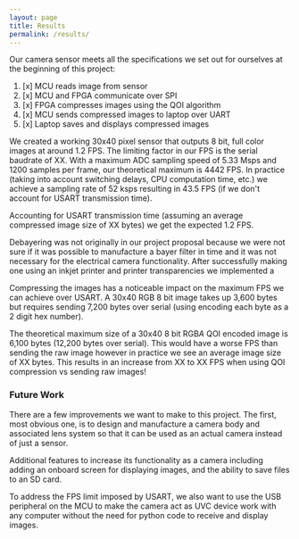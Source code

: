 ```yaml
---
layout: page
title: Results
permalink: /results/
---
```


Our camera sensor meets all the specifications we set out for ourselves at the beginning of this project:

1. [x] MCU reads image from sensor
2. [x] MCU and FPGA communicate over SPI
3. [x] FPGA compresses images using the QOI algorithm
4. [x] MCU sends compressed images to laptop over UART
5. [x] Laptop saves and displays compressed images

We created a working 30x40 pixel sensor that outputs 8 bit, full color images at around 1.2 FPS. The limiting factor in our FPS is the serial baudrate of XX. With a maximum ADC sampling speed of 5.33 Msps and 1200 samples per frame, our theoretical maximum is 4442 FPS. In practice (taking into account switching delays, CPU computation time, etc.) we achieve a sampling rate of 52 ksps resulting in 43.5 FPS (if we don't account for USART transmission time).

Accounting for USART transmission time (assuming an average compressed image size of XX bytes) we get the expected 1.2 FPS.

<!-- 
One frame takes 23 ms = 0.023 s
There are 1200 samples per frame -> 0.0000191667 s per sample -> 52,173.822306396 samples per sec
The limit on the FPS imposed by the ADC is 43.4782608696
 -->

Debayering was not originally in our project proposal because we were not sure if it was possible to manufacture a bayer filter in time and it was not necessary for the electrical camera functionality. After successfully making one using an inkjet printer and printer transparencies we implemented a

<!-- TODO: Add quantitative info about compression (runtime, efficiency, etc.)-->

Compressing the images has a noticeable impact on the maximum FPS we can achieve over USART. A 30x40 RGB 8 bit image takes up 3,600 bytes but requires sending 7,200 bytes over serial (using encoding each byte as a 2 digit hex number).

The theoretical maximum size of a 30x40 8 bit RGB*A* QOI encoded image is 6,100 bytes (12,200 bytes over serial). This would have a worse FPS than sending the raw image however in practice we see an average image size of XX bytes. This results in an increase from XX to XX FPS when using QOI compression vs sending raw images!


### Future Work
There are a few improvements we want to make to this project. The first, most obvious one, is to design and manufacture a camera body and associated lens system so that it can be used as an actual camera instead of just a sensor.

Additional features to increase its functionality as a camera including adding an onboard screen for displaying images, and the ability to save files to an SD card.

To address the FPS limit imposed by USART, we also want to use the USB peripheral on the MCU to make the camera act as UVC device work with any computer without the need for python code to receive and display images.